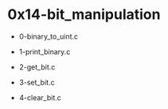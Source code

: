 # 0x14-bit\_manipulation

* 0-binary\_to\_uint.c

* 1-print\_binary.c

* 2-get\_bit.c

* 3-set\_bit.c

* 4-clear\_bit.c

